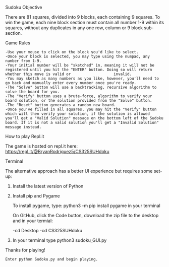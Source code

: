 Sudoku
Objective

There are 81 squares, divided into 9 blocks, each containing 9 squares. To win the game, each nine block section must contain all number 1-9 within its squares, without any duplicates in any one row, column or 9 block sub-section.

Game Rules

    -Use your mouse to click on the block you'd like to select.
    -Once your block is selected, you may type using the numpad, any number from 1-9.
    -Your initial number will be "sketched" in, meaning it will not be registered until you hit the "ENTER" button. Doing so will return whether this move is valid or                   invalid. 
    -You may sketch as many numbers as you like, however, you'll need to go back and manually enter every number once you're ready.
    -The "Solve" button will use a backtracking, recursive algorithm to solve the board for you. 
    -The "Verify" button uses a brute-force, algorithm to verify your board solution, or the solution provided from the "Solve" button.
    -The "Reset" button generates a random new board. 
    -Once you've filled in all squares, you may hit the "Verify" button which will then verify your solution, if the solution is allowed you'll get a "Valid Solution" message on the bottom left of the Sudoku board. If it is not a valid solution you'll get a "Invalid Solution" message instead.

How to play
Repl.it

The game is hosted on repl.it here: https://repl.it/@BryanRodriguez5/CS325SUHdoku

Terminal

The alternative approach has a better UI experience but requires some set-up:
1. Install the latest version of Python
2. Install pip and Pygame

    To install pygame, type: python3 -m pip install pygame in your terminal

    On GitHub, click the Code button, download the zip file to the desktop and in your termial:

    -cd Desktop
    -cd CS325SUHdoku
    
 3. In your terminal type python3 sudoku_GUI.py
 
 Thanks for playing!

    Enter python Sudoku.py and begin playing.
